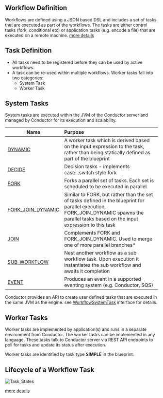 ## Workflow Definition
Workflows are defined using a JSON based DSL and includes a set of tasks that are executed as part of the workflows.  The tasks are either control tasks (fork, conditional etc) or application tasks (e.g. encode a file) that are executed on a remote machine.
[more details](/metadata)

## Task Definition
* All tasks need to be registered before they can be used by active workflows.
* A task can be re-used within multiple workflows.
Worker tasks fall into two categories:
	* System Task
	* Worker Task

## System Tasks
System tasks are executed within the JVM of the Conductor server and managed by Conductor for its execution and scalability.

| Name        | Purpose           |
| ------------- |:-------------|
| [DYNAMIC](/metadata/systask/#dynamic-task) | A worker task which is derived based on the input expression to the task, rather than being statically defined as part of the blueprint |
| [DECIDE](/metadata/systask/#decision) | Decision tasks - implements case...switch style fork|
| [FORK](/metadata/systask/#fork) | Forks a parallel set of tasks.  Each set is scheduled to be executed in parallel |
| [FORK_JOIN_DYNAMIC](/metadata/systask/#dynamic-fork) | Similar to FORK, but rather than the set of tasks defined in the blueprint for parallel execution, FORK_JOIN_DYNAMIC spawns the parallel tasks based on the input expression to this task |
| [JOIN](/metadata/systask/#join) | Complements FORK and FORK_JOIN_DYNAMIC.  Used to merge one of more parallel branches*
| [SUB_WORKFLOW](/metadata/systask/#sub-workflow) | Nest another workflow as a sub workflow task.  Upon execution it instantiates the sub workflow and awaits it completion|
| [EVENT](/metadata/systask/#event ) | Produces an event in a supported eventing system (e.g. Conductor, SQS)|


Conductor provides an API to create user defined tasks that are executed in the same JVM as the engine.  see [WorkflowSystemTask](https://github.com/Netflix/conductor/blob/dev/core/src/main/java/com/netflix/conductor/core/execution/tasks/WorkflowSystemTask.java) interface for details.

## Worker Tasks
Worker tasks are implemented by application(s) and runs in a separate environment from Conductor.  The worker tasks can be implemented in any language.  These tasks talk to Conductor server via REST API endpoints to poll for tasks and update its status after execution.

Worker tasks are identified by task type __SIMPLE__ in the blueprint.

## Lifecycle of a Workflow Task
![Task_States](/img/task_states.png)

[more details](/metadata/#task-definition)

